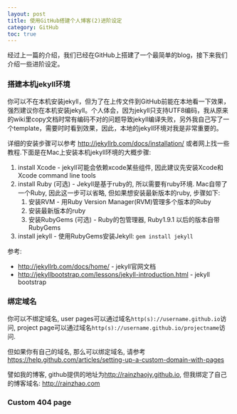 ```yaml
---
layout: post
title: 使用GitHub搭建个人博客(2)进阶设定
category: GitHub
toc: true
---
```


经过上一篇的介绍，我们已经在GitHub上搭建了一个最简单的blog，接下来我们介绍一些进阶设定。

### 搭建本机jekyll环境

你可以不在本机安装jekyll，但为了在上传文件到GitHub前能在本地看一下效果，强烈建议你在本机安装jekyll。个人体会，因为jekyll只支持UTF8编码，我从原来的wiki里copy文档时常有编码不对的问题导致jekyll编译失败，另外我自己写了一个template，需要时时看到效果，因此，本地的jekyll环境对我是非常重要的。

详细的安装步骤可以参考 <http://jekyllrb.com/docs/installation/> 或者网上找一些教程.下面是在Mac上安装本机jekyll环境的大概步骤:

1. install Xcode - jekyll可能会依赖xcode某些组件, 因此建议先安装Xcode和Xcode command line tools
2. install Ruby (可选) - Jekyll是基于ruby的, 所以需要有ruby环境. Mac自带了一个Ruby, 因此这一步可以省略, 但如果想安装最新版本的ruby, 步骤如下:
    1. 安装RVM - 用Ruby Version Manager(RVM)管理多个版本的Ruby
    2. 安装最新版本的ruby
    3. 安装RubyGems (可选) - Ruby的包管理器, Ruby1.9.1 以后的版本自带RubyGems
3. install jekyll - 使用RubyGems安装Jekyll: `gem install jekyll`

参考:

* <http://jekyllrb.com/docs/home/> - jekyll官网文档
* <http://jekyllbootstrap.com/lessons/jekyll-introduction.html> - jekyll bootstrap

### 绑定域名

你可以不绑定域名, user pages可以通过域名`http(s)://username.github.io`访问, project page可以通过域名`http(s)://username.github.io/projectname`访问.

但如果你有自己的域名, 那么可以绑定域名, 请参考 <https://help.github.com/articles/setting-up-a-custom-domain-with-pages>

譬如我的博客, github提供的地址为<http://rainzhaojy.github.io>, 但我绑定了自己的博客域名: <http://rainzhao.com>

### Custom 404 page